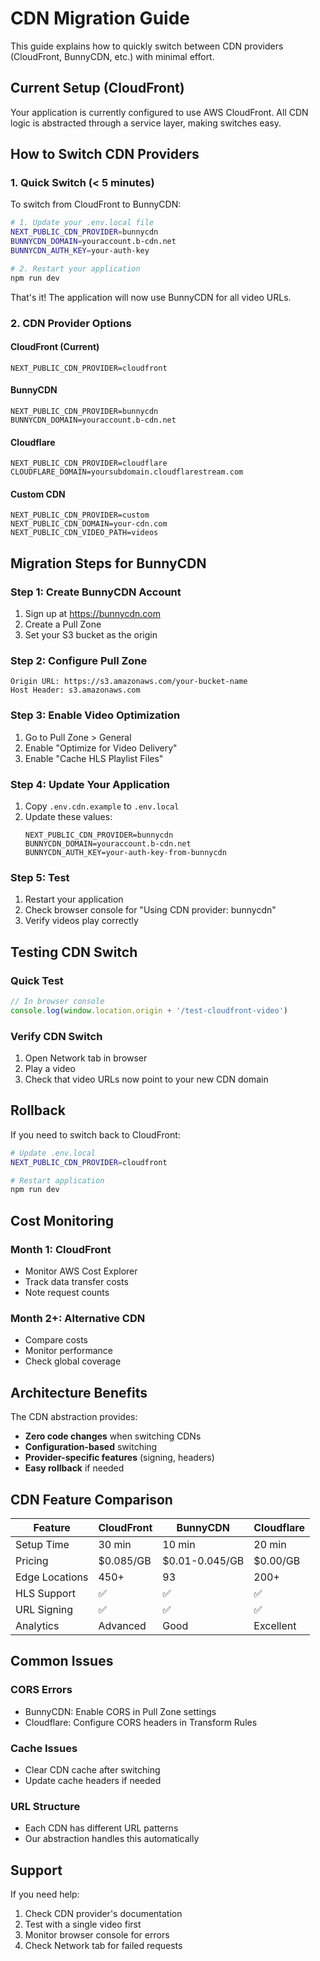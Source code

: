 # CDN Migration Guide

This guide explains how to quickly switch between CDN providers (CloudFront, BunnyCDN, etc.) with minimal effort.

## Current Setup (CloudFront)

Your application is currently configured to use AWS CloudFront. All CDN logic is abstracted through a service layer, making switches easy.

## How to Switch CDN Providers

### 1. Quick Switch (< 5 minutes)

To switch from CloudFront to BunnyCDN:

```bash
# 1. Update your .env.local file
NEXT_PUBLIC_CDN_PROVIDER=bunnycdn
BUNNYCDN_DOMAIN=youraccount.b-cdn.net
BUNNYCDN_AUTH_KEY=your-auth-key

# 2. Restart your application
npm run dev
```

That's it! The application will now use BunnyCDN for all video URLs.

### 2. CDN Provider Options

#### CloudFront (Current)
```env
NEXT_PUBLIC_CDN_PROVIDER=cloudfront
```

#### BunnyCDN
```env
NEXT_PUBLIC_CDN_PROVIDER=bunnycdn
BUNNYCDN_DOMAIN=youraccount.b-cdn.net
```

#### Cloudflare
```env
NEXT_PUBLIC_CDN_PROVIDER=cloudflare
CLOUDFLARE_DOMAIN=yoursubdomain.cloudflarestream.com
```

#### Custom CDN
```env
NEXT_PUBLIC_CDN_PROVIDER=custom
NEXT_PUBLIC_CDN_DOMAIN=your-cdn.com
NEXT_PUBLIC_CDN_VIDEO_PATH=videos
```

## Migration Steps for BunnyCDN

### Step 1: Create BunnyCDN Account
1. Sign up at https://bunnycdn.com
2. Create a Pull Zone
3. Set your S3 bucket as the origin

### Step 2: Configure Pull Zone
```
Origin URL: https://s3.amazonaws.com/your-bucket-name
Host Header: s3.amazonaws.com
```

### Step 3: Enable Video Optimization
1. Go to Pull Zone > General
2. Enable "Optimize for Video Delivery"
3. Enable "Cache HLS Playlist Files"

### Step 4: Update Your Application
1. Copy `.env.cdn.example` to `.env.local`
2. Update these values:
   ```env
   NEXT_PUBLIC_CDN_PROVIDER=bunnycdn
   BUNNYCDN_DOMAIN=youraccount.b-cdn.net
   BUNNYCDN_AUTH_KEY=your-auth-key-from-bunnycdn
   ```

### Step 5: Test
1. Restart your application
2. Check browser console for "Using CDN provider: bunnycdn"
3. Verify videos play correctly

## Testing CDN Switch

### Quick Test
```javascript
// In browser console
console.log(window.location.origin + '/test-cloudfront-video')
```

### Verify CDN Switch
1. Open Network tab in browser
2. Play a video
3. Check that video URLs now point to your new CDN domain

## Rollback

If you need to switch back to CloudFront:

```bash
# Update .env.local
NEXT_PUBLIC_CDN_PROVIDER=cloudfront

# Restart application
npm run dev
```

## Cost Monitoring

### Month 1: CloudFront
- Monitor AWS Cost Explorer
- Track data transfer costs
- Note request counts

### Month 2+: Alternative CDN
- Compare costs
- Monitor performance
- Check global coverage

## Architecture Benefits

The CDN abstraction provides:
- **Zero code changes** when switching CDNs
- **Configuration-based** switching
- **Provider-specific features** (signing, headers)
- **Easy rollback** if needed

## CDN Feature Comparison

| Feature | CloudFront | BunnyCDN | Cloudflare |
|---------|------------|----------|------------|
| Setup Time | 30 min | 10 min | 20 min |
| Pricing | $0.085/GB | $0.01-0.045/GB | $0.00/GB |
| Edge Locations | 450+ | 93 | 200+ |
| HLS Support | ✅ | ✅ | ✅ |
| URL Signing | ✅ | ✅ | ✅ |
| Analytics | Advanced | Good | Excellent |

## Common Issues

### CORS Errors
- BunnyCDN: Enable CORS in Pull Zone settings
- Cloudflare: Configure CORS headers in Transform Rules

### Cache Issues
- Clear CDN cache after switching
- Update cache headers if needed

### URL Structure
- Each CDN has different URL patterns
- Our abstraction handles this automatically

## Support

If you need help:
1. Check CDN provider's documentation
2. Test with a single video first
3. Monitor browser console for errors
4. Check Network tab for failed requests